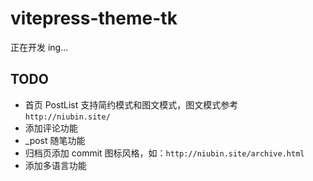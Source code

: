 # vitepress-theme-tk

正在开发 ing...

## TODO

- 首页 PostList 支持简约模式和图文模式，图文模式参考 `http://niubin.site/`
- 添加评论功能
- _post 随笔功能
- 归档页添加 commit 图标风格，如：`http://niubin.site/archive.html`
- 添加多语言功能